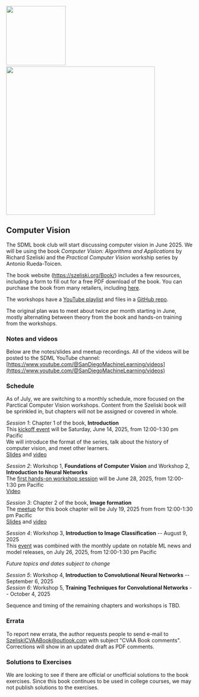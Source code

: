 <img src="https://github.com/SanDiegoMachineLearning/bookclub/blob/master/images/Szeliski2ndBookFrontCover.png?raw=true" width="160"> &nbsp;&nbsp;&nbsp;&nbsp;
<img src="https://github.com/SanDiegoMachineLearning/bookclub/blob/master/images/PracticalComputerVision.jpg?raw=true" width="400">

## Computer Vision

The SDML book club will start discussing computer vision in June 2025.
We will be using the book *Computer Vision: Algorithms and Applications* by Richard Szeliski
and the *Practical Computer Vision* workship series by Antonio Rueda-Toicen.

The book website (https://szeliski.org/Book/) includes a few resources, including a form to fill out for a free PDF download of the book.
You can purchase the book from many retailers, including [here](https://link.springer.com/book/10.1007/978-3-030-34372-9).

The workshops have a [YouTube playlist](https://www.youtube.com/playlist?list=PLf-F6yXx9sp9YgRLzuegQWxA71XD13tVH)
and files in a [GitHub repo](https://github.com/andandandand/practical-computer-vision).

The original plan was to meet about twice per month starting in June, mostly alternating between theory from the book and hands-on training from the workshops.

### Notes and videos
Below are the notes/slides and meetup recordings.
All of the videos will be posted to the SDML YouTube channel:  [https://www.youtube.com/@SanDiegoMachineLearning/videos](https://www.youtube.com/@SanDiegoMachineLearning/videos)

### Schedule

As of July, we are switching to a monthly schedule, more focused on the Parctical Computer Vision workshops. Content from the Szeliski book will be sprinkled in, but chapters will not be assigned or covered in whole.

*Session 1*:  Chapter 1 of the book, **Introduction** \
This [kickoff event](https://www.meetup.com/san-diego-machine-learning/events/308224845/) will be Saturday, June 14, 2025, from 12:00-1:30 pm Pacific \
We will introduce the format of the series, talk about the history of computer vision, and meet other learners. \
[Slides](./cv/CV_1.pdf) and [video](https://youtu.be/4qP7whx2BSw)

*Session 2*:  Workshop 1, **Foundations of Computer Vision** and Workshop 2, **Introduction to Neural Networks** \
The [first hands-on workshop session](https://www.meetup.com/san-diego-machine-learning/events/308520974/) will be June 28, 2025, from 12:00-1:30 pm Pacific \
[Video](https://youtu.be/zS8tVBCz-gw)

*Session 3*:  Chapter 2 of the book, **Image formation** \
The [meetup](https://www.meetup.com/san-diego-machine-learning/events/308723380/) for this book chapter will be July 19, 2025 from from 12:00-1:30 pm Pacific \
[Slides](./cv/CV_1.pdf) and [video](https://youtu.be/MYZ09roAGeo)

*Session 4*:  Workshop 3, **Introduction to Image Classification** -- August 9, 2025 \
This [event](https://www.meetup.com/san-diego-machine-learning/events/310156933/) was combined with the monthly update on notable ML news and model releases, on July 26, 2025, from 12:00-1:30 pm Pacific

*Future topics and dates subject to change*

*Session 5*:  Workshop 4, **Introduction to Convolutional Neural Networks** -- September 6, 2025 \
*Session 6*:  Workshop 5, **Training Techniques for Convolutional Networks** -- October 4, 2025 

Sequence and timing of the remaining chapters and workshops is TBD.

### Errata
To report new errata, the author requests people to send e-mail to SzeliskiCVAABook@outlook.com with subject "CVAA Book comments". \
Corrections will show in an updated draft as PDF comments.

### Solutions to Exercises
We are looking to see if there are official or unofficial solutions to the book exercises.
Since this book continues to be used in college courses, we may not publish solutions to the exercises.

<br>
<br>
